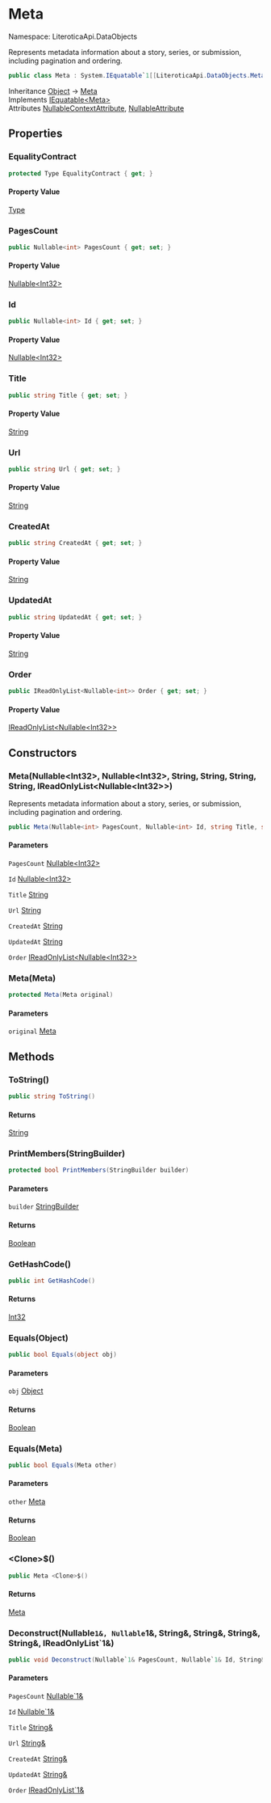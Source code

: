 # Meta

Namespace: LiteroticaApi.DataObjects

Represents metadata information about a story, series, or submission, including pagination and ordering.

```csharp
public class Meta : System.IEquatable`1[[LiteroticaApi.DataObjects.Meta, LiteroticaApi, Version=1.0.0.0, Culture=neutral, PublicKeyToken=null]]
```

Inheritance [Object](https://docs.microsoft.com/en-us/dotnet/api/system.object) → [Meta](./literoticaapi/dataobjects/meta.md)<br>
Implements [IEquatable&lt;Meta&gt;](https://docs.microsoft.com/en-us/dotnet/api/system.iequatable-1)<br>
Attributes [NullableContextAttribute](./system/runtime/compilerservices/nullablecontextattribute.md), [NullableAttribute](./system/runtime/compilerservices/nullableattribute.md)

## Properties

### **EqualityContract**

```csharp
protected Type EqualityContract { get; }
```

#### Property Value

[Type](https://docs.microsoft.com/en-us/dotnet/api/system.type)<br>

### **PagesCount**

```csharp
public Nullable<int> PagesCount { get; set; }
```

#### Property Value

[Nullable&lt;Int32&gt;](https://docs.microsoft.com/en-us/dotnet/api/system.nullable-1)<br>

### **Id**

```csharp
public Nullable<int> Id { get; set; }
```

#### Property Value

[Nullable&lt;Int32&gt;](https://docs.microsoft.com/en-us/dotnet/api/system.nullable-1)<br>

### **Title**

```csharp
public string Title { get; set; }
```

#### Property Value

[String](https://docs.microsoft.com/en-us/dotnet/api/system.string)<br>

### **Url**

```csharp
public string Url { get; set; }
```

#### Property Value

[String](https://docs.microsoft.com/en-us/dotnet/api/system.string)<br>

### **CreatedAt**

```csharp
public string CreatedAt { get; set; }
```

#### Property Value

[String](https://docs.microsoft.com/en-us/dotnet/api/system.string)<br>

### **UpdatedAt**

```csharp
public string UpdatedAt { get; set; }
```

#### Property Value

[String](https://docs.microsoft.com/en-us/dotnet/api/system.string)<br>

### **Order**

```csharp
public IReadOnlyList<Nullable<int>> Order { get; set; }
```

#### Property Value

[IReadOnlyList&lt;Nullable&lt;Int32&gt;&gt;](https://docs.microsoft.com/en-us/dotnet/api/system.collections.generic.ireadonlylist-1)<br>

## Constructors

### **Meta(Nullable&lt;Int32&gt;, Nullable&lt;Int32&gt;, String, String, String, String, IReadOnlyList&lt;Nullable&lt;Int32&gt;&gt;)**

Represents metadata information about a story, series, or submission, including pagination and ordering.

```csharp
public Meta(Nullable<int> PagesCount, Nullable<int> Id, string Title, string Url, string CreatedAt, string UpdatedAt, IReadOnlyList<Nullable<int>> Order)
```

#### Parameters

`PagesCount` [Nullable&lt;Int32&gt;](https://docs.microsoft.com/en-us/dotnet/api/system.nullable-1)<br>

`Id` [Nullable&lt;Int32&gt;](https://docs.microsoft.com/en-us/dotnet/api/system.nullable-1)<br>

`Title` [String](https://docs.microsoft.com/en-us/dotnet/api/system.string)<br>

`Url` [String](https://docs.microsoft.com/en-us/dotnet/api/system.string)<br>

`CreatedAt` [String](https://docs.microsoft.com/en-us/dotnet/api/system.string)<br>

`UpdatedAt` [String](https://docs.microsoft.com/en-us/dotnet/api/system.string)<br>

`Order` [IReadOnlyList&lt;Nullable&lt;Int32&gt;&gt;](https://docs.microsoft.com/en-us/dotnet/api/system.collections.generic.ireadonlylist-1)<br>

### **Meta(Meta)**

```csharp
protected Meta(Meta original)
```

#### Parameters

`original` [Meta](./literoticaapi/dataobjects/meta.md)<br>

## Methods

### **ToString()**

```csharp
public string ToString()
```

#### Returns

[String](https://docs.microsoft.com/en-us/dotnet/api/system.string)<br>

### **PrintMembers(StringBuilder)**

```csharp
protected bool PrintMembers(StringBuilder builder)
```

#### Parameters

`builder` [StringBuilder](https://docs.microsoft.com/en-us/dotnet/api/system.text.stringbuilder)<br>

#### Returns

[Boolean](https://docs.microsoft.com/en-us/dotnet/api/system.boolean)<br>

### **GetHashCode()**

```csharp
public int GetHashCode()
```

#### Returns

[Int32](https://docs.microsoft.com/en-us/dotnet/api/system.int32)<br>

### **Equals(Object)**

```csharp
public bool Equals(object obj)
```

#### Parameters

`obj` [Object](https://docs.microsoft.com/en-us/dotnet/api/system.object)<br>

#### Returns

[Boolean](https://docs.microsoft.com/en-us/dotnet/api/system.boolean)<br>

### **Equals(Meta)**

```csharp
public bool Equals(Meta other)
```

#### Parameters

`other` [Meta](./literoticaapi/dataobjects/meta.md)<br>

#### Returns

[Boolean](https://docs.microsoft.com/en-us/dotnet/api/system.boolean)<br>

### **&lt;Clone&gt;$()**

```csharp
public Meta <Clone>$()
```

#### Returns

[Meta](./literoticaapi/dataobjects/meta.md)<br>

### **Deconstruct(Nullable`1&, Nullable`1&, String&, String&, String&, String&, IReadOnlyList`1&)**

```csharp
public void Deconstruct(Nullable`1& PagesCount, Nullable`1& Id, String& Title, String& Url, String& CreatedAt, String& UpdatedAt, IReadOnlyList`1& Order)
```

#### Parameters

`PagesCount` [Nullable`1&](https://docs.microsoft.com/en-us/dotnet/api/system.nullable-1&)<br>

`Id` [Nullable`1&](https://docs.microsoft.com/en-us/dotnet/api/system.nullable-1&)<br>

`Title` [String&](https://docs.microsoft.com/en-us/dotnet/api/system.string&)<br>

`Url` [String&](https://docs.microsoft.com/en-us/dotnet/api/system.string&)<br>

`CreatedAt` [String&](https://docs.microsoft.com/en-us/dotnet/api/system.string&)<br>

`UpdatedAt` [String&](https://docs.microsoft.com/en-us/dotnet/api/system.string&)<br>

`Order` [IReadOnlyList`1&](https://docs.microsoft.com/en-us/dotnet/api/system.collections.generic.ireadonlylist-1&)<br>
